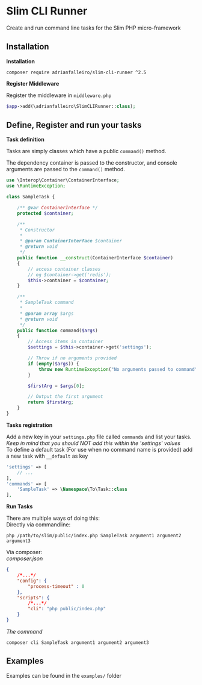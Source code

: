 # Slim CLI Runner

Create and run command line tasks for the Slim PHP micro-framework

## Installation

**Installation**

```
composer require adrianfalleiro/slim-cli-runner ^2.5
```

**Register Middleware**

Register the middleware in `middleware.php`

```php
$app->add(\adrianfalleiro\SlimCLIRunner::class);
```

## Define, Register and run your tasks

**Task definition**

Tasks are simply classes which have a public `command()` method.

The dependency container is passed to the constructor, and console arguments are passed to the `command()` method.

```php
use \Interop\Container\ContainerInterface;
use \RuntimeException;

class SampleTask {

    /** @var ContainerInterface */
    protected $container;

    /**
     * Constructor
     *
     * @param ContainerInterface $container
     * @return void
     */
    public function __construct(ContainerInterface $container)
    {
        // access container classes
        // eg $container->get('redis');
        $this->container = $container;
    }

    /**
     * SampleTask command
     *
     * @param array $args
     * @return void
     */
    public function command($args)
    {
        // Access items in container
        $settings = $this->container->get('settings');

        // Throw if no arguments provided
        if (empty($args)) {
            throw new RuntimeException("No arguments passed to command");
        }

        $firstArg = $args[0];

        // Output the first argument
        return $firstArg;
    }
}
```

**Tasks registration**

Add a new key in your `settings.php` file called `commands` and list your tasks.  
_Keep in mind that you should NOT add this within the 'settings' values_  
To define a default task (For use when no command name is provided) add a new task with `__default` as key

```php
'settings' => [
    // ...
],
'commands' => [
    'SampleTask' => \Namespace\To\Task::class
],
```

**Run Tasks**

There are multiple ways of doing this:  
Directly via commandline:

```
php /path/to/slim/public/index.php SampleTask argument1 argument2 argument3
```

Via composer:  
_composer.json_

```json
{
    /*...*/
    "config": {
        "process-timeout" : 0
    },
    "scripts": {
        /*...*/
        "cli": "php public/index.php"
    }
}
```

_The command_

```
composer cli SampleTask argument1 argument2 argument3
```

## Examples

Examples can be found in the `examples/` folder
